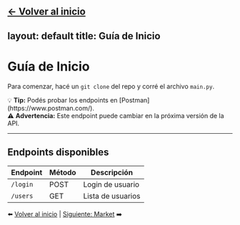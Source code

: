 [← Volver al inicio](index.md)
---
layout: default
title: Guía de Inicio
---

# Guía de Inicio

Para comenzar, hacé un `git clone` del repo y corré el archivo `main.py`.

<div class="admonition">
  💡 <strong>Tip:</strong> Podés probar los endpoints en [Postman](https://www.postman.com/).
</div>

<div class="admonition warning">
  ⚠️ <strong>Advertencia:</strong> Este endpoint puede cambiar en la próxima versión de la API.
</div>

---

## Endpoints disponibles

| Endpoint | Método | Descripción |
|----------|--------|-------------|
| `/login` | POST   | Login de usuario |
| `/users` | GET    | Lista de usuarios |

⬅️ [Volver al inicio](index.md) | [Siguiente: Market](endpoints/get-market.md) ➡️
